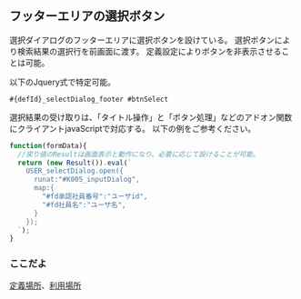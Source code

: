 ## フッターエリアの選択ボタン

選択ダイアログのフッターエリアに選択ボタンを設けている。
選択ボタンにより検索結果の選択行を前画面に渡す。
定義設定によりボタンを非表示させることは可能。

以下のJquery式で特定可能。
```
#{defId}_selectDialog_footer #btnSelect
```

選択結果の受け取りは、「タイトル操作」と「ボタン処理」などのアドオン関数にクライアントjavaScriptで対応する。
以下の例をご参考ください。
```js
function(formData){
  //戻り値のResultは画面表示と動作になり、必要に応じて設けることが可能。
  return (new Result()).eval(`
    USER_selectDialog.open({
      runat:"#K005_inputDialog",
      map:{
        "#fd承認社員番号":"ユーザid",
        "#fd社員名":"ユーザ名",
      }
    });
  `);
}
```

### ここだよ

[定義場所](https://efwgrp.github.io/ske_image/svg/footer.select.selectDialog.def.svg)、[利用場所](https://efwgrp.github.io/ske_image/svg/footer.select.selectDialog.svg)
